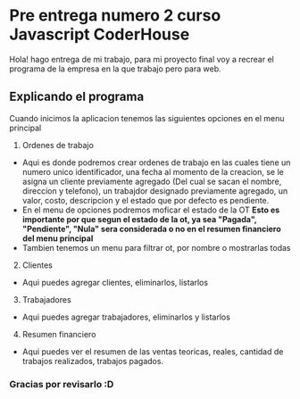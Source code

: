 # Pre entrega numero 2 curso Javascript CoderHouse

Hola! hago entrega de mi trabajo, para mi proyecto final voy a recrear el programa de la empresa en la que trabajo pero para web.

## Explicando el programa

Cuando inicimos la aplicacion tenemos las siguientes opciones en el menu principal

1. Ordenes de trabajo
 - Aqui es donde podremos crear ordenes de trabajo en las cuales tiene un numero unico identificador, una fecha al momento de la creacion, se le asigna un cliente previamente agregado (Del cual se sacan el nombre, direccion y telefono), un trabajdor designado previamente agregado, un valor, costo, descripcion y el estado que por defecto es pendiente.
 - En el menu de opciones podremos moficar el estado de la OT **Esto es importante por que segun el estado de la ot, ya sea "Pagada", "Pendiente", "Nula" sera considerada o no en el resumen financiero del menu principal**
 - Tambien tenemos un menu para filtrar ot, por nombre o mostrarlas todas

2.  Clientes
 - Aqui puedes agregar clientes, eliminarlos, listarlos

3. Trabajadores
 - Aqui puedes agregar trabajadores, eliminarlos y listarlos

4. Resumen financiero
 - Aqui puedes ver el resumen de las ventas teoricas, reales, cantidad de trabajos realizados, trabajos pagados.


### Gracias por revisarlo :D


